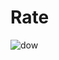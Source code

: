 # Rate

![dow](https://user-images.githubusercontent.com/45273279/150113398-d92f83d1-55ea-43dc-87fd-1de41ef11f51.gif)
